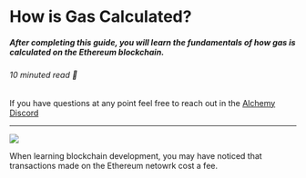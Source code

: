 # How is Gas Calculated? 
##### After completing this guide, you will learn the fundamentals of how gas is calculated on the Ethereum blockchain. 
###### 10 minuted read 📖

If you have questions at any point feel free to reach out in the [Alchemy Discord](https://discord.com/invite/mMGsVgd) 

_______

![](https://assets.website-files.com/6086f3afee58e6430b6c8041/61048713f465e9c13dc5230e_horizontal-logo-onecolor-neutral-alchemy.svg)

When learning blockchain development, you may have noticed that transactions made on the Ethereum netowrk cost a fee. 
